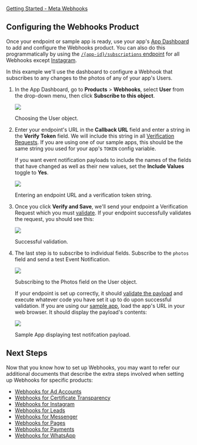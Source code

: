 [Getting Started - Meta Webhooks](https://developers.facebook.com/docs/graph-api/webhooks/getting-started#configure-webhooks-product)
## Configuring the Webhooks Product

Once your endpoint or sample app is ready, use your app's [App Dashboard](https://developers.facebook.com/apps/) to add and configure the Webhooks product. You can also do this programmatically by using the [`/{app-id}/subscriptions` endpoint](https://developers.facebook.com/docs/graph-api/reference/application/subscriptions) for all Webhooks except [Instagram](https://developers.facebook.com/docs/instagram-api/guides/webhooks).

In this example we'll use the dashboard to configure a Webhook that subscribes to any changes to the photos of any of your app's Users.

1. In the App Dashboard, go to **Products** > **Webhooks**, select **User** from the drop-down menu, then click **Subscribe to this object**.
    
    ![](https://scontent.fmlg11-1.fna.fbcdn.net/v/t39.2365-6/28578042_231932047352922_7562214390548660224_n.png?_nc_cat=106&ccb=1-7&_nc_sid=e280be&_nc_ohc=xOwkZxiIoYAQ7kNvgF0V7Js&_nc_ht=scontent.fmlg11-1.fna&oh=00_AYCRjC_75bTFxyDrbZQiddfhrzEDIl11psYzZnhGaLNsQA&oe=66833AFA)
    
    Choosing the User object.
    
2. Enter your endpoint's URL in the **Callback URL** field and enter a string in the **Verify Token** field. We will include this string in all [Verification Requests](https://developers.facebook.com/docs/graph-api/webhooks/getting-started#verification-requests). If you are using one of our sample apps, this should be the same string you used for your app's `TOKEN` config variable.
    
    If you want event notification payloads to include the names of the fields that have changed as well as their new values, set the **Include Values** toggle to **Yes**.
    
    ![](https://scontent.fmlg11-1.fna.fbcdn.net/v/t39.2365-6/26906757_2023310897989945_1753801942011740160_n.png?_nc_cat=101&ccb=1-7&_nc_sid=e280be&_nc_ohc=mf5rCTtD5PQQ7kNvgHew1gu&_nc_ht=scontent.fmlg11-1.fna&oh=00_AYDVZ3JvqJ2nU4Eshuaw5N-bKcoE2UeYoNA9ffXFZaX9qQ&oe=6683451C)
    
    Entering an endpoint URL and a verification token string.
    
3. Once you click **Verify and Save**, we'll send your endpoint a Verification Request which you must [validate](https://developers.facebook.com/docs/graph-api/webhooks/getting-started#validate-requests). If your endpoint successfully validates the request, you should see this:
    
    ![](https://scontent.fmlg11-1.fna.fbcdn.net/v/t39.2365-6/28578201_353858248459965_4983102755687104512_n.png?_nc_cat=105&ccb=1-7&_nc_sid=e280be&_nc_ohc=lUtxVv8Afj8Q7kNvgES6sLi&_nc_ht=scontent.fmlg11-1.fna&oh=00_AYBS7Yfxd9J1kjVvnAEv7b8ez0BW4lKUrv9ZJquaITHAvA&oe=66833FD1)
    
    Successful validation.
    
4. The last step is to subscribe to individual fields. Subscribe to the `photos` field and send a test Event Notification.
    
    ![](https://scontent.fmlg11-1.fna.fbcdn.net/v/t39.2365-6/28578275_637235979960743_9002663837995892736_n.png?_nc_cat=109&ccb=1-7&_nc_sid=e280be&_nc_ohc=Z92d8wqr34AQ7kNvgE578NH&_nc_ht=scontent.fmlg11-1.fna&oh=00_AYBIuJzh8QT-U5aB4_oZPzBRUy84DQzsH6qR1tFFqqUGMw&oe=66832FD4)
    
    Subscribing to the Photos field on the User object.
    
    If your endpoint is set up correctly, it should [validate the payload](https://developers.facebook.com/docs/graph-api/webhooks/getting-started#validate-payloads) and execute whatever code you have set it up to do upon successful validation. If you are using our [sample app](https://developers.facebook.com/docs/graph-api/webhooks/sample-apps), load the app's URL in your web browser. It should display the payload's contents:
    
    ![](https://scontent.fmlg11-1.fna.fbcdn.net/v/t39.2365-6/28967070_176977706438684_6537686724187783168_n.png?_nc_cat=109&ccb=1-7&_nc_sid=e280be&_nc_ohc=Vb22JIrn_OAQ7kNvgEFQ2ci&_nc_ht=scontent.fmlg11-1.fna&oh=00_AYDvq5REJjytu1aLTyDTa4uB84f8-tJJ0eCJRyjF_6wd3w&oe=66835470)
    
    Sample App displaying test notifcation payload.
    

[](https://developers.facebook.com/docs/graph-api/webhooks/getting-started#)

## Next Steps

Now that you know how to set up Webhooks, you may want to refer our additional documents that describe the extra steps involved when setting up Webhooks for specific products:

- [Webhooks for Ad Accounts](https://developers.facebook.com/docs/graph-api/webhooks/getting-started/webhooks-for-ad-accounts)
- [Webhooks for Certificate Transparency](https://developers.facebook.com/docs/graph-api/webhooks/getting-started/webhooks-for-certificate-transparency)
- [Webhooks for Instagram](https://developers.facebook.com/docs/graph-api/webhooks/getting-started/webhooks-for-instagram)
- [Webhooks for Leads](https://developers.facebook.com/docs/graph-api/webhooks/getting-started/webhooks-for-leadgen)
- [Webhooks for Messenger](https://developers.facebook.com/docs/graph-api/webhooks/getting-started/webhooks-for-messenger)
- [Webhooks for Pages](https://developers.facebook.com/docs/graph-api/webhooks/getting-started/webhooks-for-pages)
- [Webhooks for Payments](https://developers.facebook.com/docs/graph-api/webhooks/getting-started/webhooks-for-payments)
- [Webhooks for WhatsApp](https://developers.facebook.com/docs/graph-api/webhooks/getting-started/webhooks-for-whatsapp)